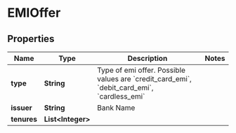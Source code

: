 

# EMIOffer


## Properties

| Name | Type | Description | Notes |
|------------ | ------------- | ------------- | -------------|
|**type** | **String** | Type of emi offer. Possible values are &#x60;credit_card_emi&#x60;, &#x60;debit_card_emi&#x60;, &#x60;cardless_emi&#x60; |  |
|**issuer** | **String** | Bank Name |  |
|**tenures** | **List&lt;Integer&gt;** |  |  |



